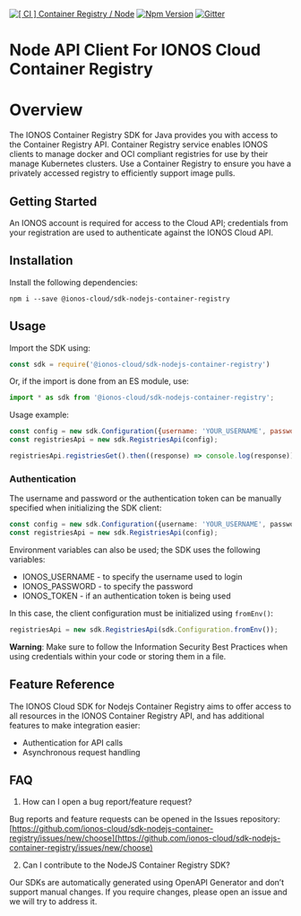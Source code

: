 [![[ CI ] Container Registry / Node](https://github.com/ionos-cloud/sdk-resources/actions/workflows/ci-container-registry-node.yml/badge.svg)](https://github.com/ionos-cloud/sdk-resources/actions/workflows/ci-container-registry-node.yml)
[![Npm Version](https://img.shields.io/node/v/@ionos-cloud/sdk-nodejs-container-registry)](https://www.npmjs.com/package/@ionos-cloud/sdk-nodejs-container-registry) 
[![Gitter](https://img.shields.io/gitter/room/ionos-cloud/sdk-general)](https://gitter.im/ionos-cloud/sdk-general)

# Node API Client For IONOS Cloud Container Registry

# Overview
The IONOS Container Registry SDK for Java provides you with access to the Container Registry API. Container Registry service enables IONOS clients to manage docker and OCI compliant registries for use by their manage Kubernetes clusters. Use a Container Registry to ensure you have a privately accessed registry to efficiently support image pulls.

## Getting Started

An IONOS account is required for access to the Cloud API; credentials from your registration are used to authenticate against the IONOS Cloud API.

## Installation

Install the following dependencies:

```shell
npm i --save @ionos-cloud/sdk-nodejs-container-registry
```

## Usage
Import the SDK using:

```javascript
const sdk = require('@ionos-cloud/sdk-nodejs-container-registry')
```

Or, if the import is done from an ES module, use:

```javascript
import * as sdk from '@ionos-cloud/sdk-nodejs-container-registry';
```

Usage example:
```javascript
const config = new sdk.Configuration({username: 'YOUR_USERNAME', password: 'YOUR_PASSWORD'});
const registriesApi = new sdk.RegistriesApi(config);

registriesApi.registriesGet().then((response) => console.log(response));
```

### Authentication

The username and password or the authentication token can be manually specified when initializing the SDK client:

```typescript
const config = new sdk.Configuration({username: 'YOUR_USERNAME', password: 'YOUR_PASSWORD'});
const registriesApi = new sdk.RegistriesApi(config);
```

Environment variables can also be used; the SDK uses the following variables:

* IONOS\_USERNAME - to specify the username used to login
* IONOS\_PASSWORD - to specify the password
* IONOS\_TOKEN - if an authentication token is being used

In this case, the client configuration must be initialized using `fromEnv()`:

```javascript
registriesApi = new sdk.RegistriesApi(sdk.Configuration.fromEnv());
```

**Warning**: Make sure to follow the Information Security Best Practices when using credentials within your code or storing them in a file.

## Feature Reference

The IONOS Cloud SDK for Nodejs Container Registry aims to offer access to all resources in the IONOS Container Registry API, and has additional features to make integration easier:

* Authentication for API calls
* Asynchronous request handling

## FAQ

1. How can I open a bug report/feature request?

Bug reports and feature requests can be opened in the Issues repository: [https://github.com/ionos-cloud/sdk-nodejs-container-registry/issues/new/choose](https://github.com/ionos-cloud/sdk-nodejs-container-registry/issues/new/choose)

2. Can I contribute to the NodeJS Container Registry SDK?

Our SDKs are automatically generated using OpenAPI Generator and don’t support manual changes. If you require changes, please open an issue and we will try to address it.

